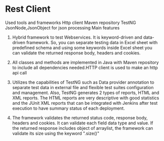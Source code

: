 # Rest Client

Used tools and frameworks
Http client
Maven repository
TestNG
JsonNode,JsonObject for json processing
Main features


1. Hybrid framework to test Webservices. It is keyword-driven and data-driven framework.
So, you can separate testing data in Excel sheet with predefined schema and using some keywords
inside Excel sheet you can validate the returned response body, headers and cookies.


2. All classes and methods are implemented in Java with Maven repository to include all dependencies
needed.HTTP client is used to make an http api call


3. Utilizes the capabilities of TestNG such as Data provider annotation to separate test data in external
file and flexible test suites configuration and management. Also, TestNG generates 2 types of reports, HTML
and XML reports. The HTML reports are very descriptive with good
statistics and the JUnit XML reports that can be integrated with Jenkins after
test execution to have summary status of each deployment.


4. The framework validates the returned status code, response body, headers and cookies. It can validate
each field data type and value. If the returned response includes object of arraylist,
the framework can validate its size using the keyword ".size()"